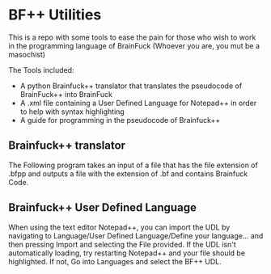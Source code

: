 # BF++ Utilities

This is a repo with some tools to ease the pain for those who wish to work in the programming language of BrainFuck (Whoever you are, you mut be a masochist)

The Tools included:
* A python Brainfuck++ translator that translates the pseudocode of BrainFuck++ into BrainFuck
* A .xml file containing a User Defined Language for Notepad++ in order to help with syntax highlighting
* A guide for programming in the pseudocode of Brainfuck++

## Brainfuck++ translator

The Following program takes an input of a file that has the file extension of .bfpp and outputs a file with the extension of .bf and contains Brainfuck Code.

## Brainfuck++ User Defined Language

When using the text editor Notepad++, you can import the UDL by navigating to Language/User Defined Language/Define your language... and then pressing Import and selecting the File provided.
If the UDL isn't automatically loading, try restarting Notepad++ and your file should be highlighted. If not, Go into Languages and select the BF++ UDL.
